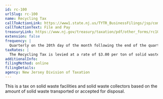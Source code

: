 ```yaml
---
id: rc-100
urlSlug: rc-100
name: Recycling Tax
callToActionLink: https://www1.state.nj.us/TYTR_BusinessFilings/jsp/common/Login.jsp?taxcode=65
callToActionText: File and Pay
treasuryLink: https://www.nj.gov/treasury/taxation/pdf/other_forms/rc100i.pdf
extension: false
frequency: |
  Quarterly on the 20th day of the month following the end of the quarter.
taxRates: |
  The Recycling Tax is levied at a rate of $3.00 per ton of solid waste in transactions involving certain individuals or entities.
additionalInfo:
filingMethod: online
filingDetails:
agency: New Jersey Division of Taxation
---
```


This is a tax on solid waste facilities and solid waste collectors based on the amount of solid waste transported or accepted for disposal.
